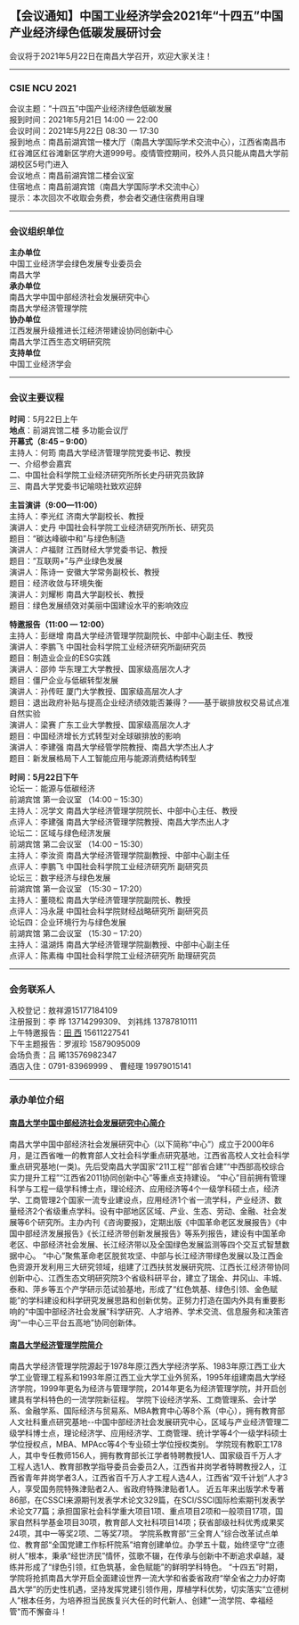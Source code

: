 
## 【会议通知】中国工业经济学会2021年“十四五”中国产业经济绿色低碳发展研讨会

会议将于2021年5月22日在南昌大学召开，欢迎大家关注！

--------

### CSIE NCU 2021
会议主题：“十四五”中国产业经济绿色低碳发展\
报到时间：2021年5月21日 14:00 — 22:00\
会议时间：2021年5月22日 08:30 — 17:30\
报到地点：南昌前湖宾馆一楼大厅（南昌大学国际学术交流中心），江西省南昌市红谷滩区红谷滩新区学府大道999号。疫情管控期间，校外人员只能从南昌大学前湖校区5号门进入\
会议地点：南昌前湖宾馆二楼会议室\
住宿地点：南昌前湖宾馆（南昌大学国际学术交流中心）\
提示：本次回次不收取会务费，参会者交通住宿费用自理

----------

### 会议组织单位
**主办单位**\
中国工业经济学会绿色发展专业委员会\
南昌大学\
**承办单位**\
南昌大学中国中部经济社会发展研究中心\
南昌大学经济管理学院\
**协办单位**\
江西发展升级推进长江经济带建设协同创新中心\
南昌大学江西生态文明研究院\
**支持单位**\
中国工业经济学会

---------

### 会议主要议程
**时间**：5月22日上午\
**地点**：前湖宾馆二楼 多功能会议厅\
**开幕式（8:45 – 9:00）**\
主持人：何筠 南昌大学经济管理学院党委书记、教授\
一、介绍参会嘉宾\
二、中国社会科学院工业经济研究所所长史丹研究员致辞\
三、南昌大学党委书记喻晓社致欢迎辞

**主旨演讲（9:00—11:00）**\
主持人：李光红 济南大学副校长、教授\
演讲人：史丹 中国社会科学院工业经济研究所所长、研究员\
题目：“碳达峰碳中和”与绿色制造\
演讲人：卢福财 江西财经大学党委书记、教授\
题目：“互联网+”与产业绿色发展\
演讲人：陈诗一 安徽大学常务副校长、教授\
题目：经济收敛与环境失衡\
演讲人：刘耀彬 南昌大学副校长、教授\
题目：绿色发展绩效对美丽中国建设水平的影响效应

**特邀报告（11:00 — 12:00）**\
主持人：彭继增 南昌大学经济管理学院副院长、中部中心副主任、教授\
演讲人：李鹏飞 中国社会科学院工业经济研究所副研究员\
题目：制造业企业的ESG实践\
演讲人：邵帅 华东理工大学教授、国家级高层次人才\
题目：僵尸企业与低碳转型发展\
演讲人：孙传旺 厦门大学教授、国家级高层次人才\
题目：退出政府补贴与提高企业经济绩效能否兼得？——基于碳排放权交易试点准自然实验\
演讲人：梁赛 广东工业大学教授、国家级高层次人才\
题目：中国经济增长方式转型对全球碳排放的影响\
演讲人：李建强 南昌大学经管学院教授、南昌大学杰出人才\
题目：新发展格局下人工智能应用与能源消费结构转型

**时间：5月22日下午**\
论坛一：能源与低碳经济\
前湖宾馆 第一会议室 （14:00 – 15:30）\
主持人：况学文 南昌大学经济管理学院院长、中部中心主任、教授\
点评人：李建强 南昌大学经济管理学院教授、南昌大学杰出人才\
论坛二：区域与绿色经济发展\
前湖宾馆 第二会议室 （14:00 – 15:30）\
主持人：李汝资 南昌大学经济管理学院副教授、中部中心副主任\
点评人：李鹏飞 中国社会科学院工业经济研究所 副研究员\
论坛三：数字经济与绿色发展\
前湖宾馆 第一会议室 （15:30 – 17:20）\
主持人：董晓松 南昌大学经济管理学院副院长、教授\
点评人：冯永晟 中国社会科学院财经战略研究所 副研究员\
论坛四：企业环境行为与绿色发展\
前湖宾馆 第二会议室 （15:30 – 17:20）\
主持人：温湖炜 南昌大学经济管理学院副教授、中部中心副主任\
点评人：陈素梅 中国社会科学院工业经济研究所 助理研究员

---------------

### 会务联系人
入校登记：敖祥源15177184109\
注册报到：李   晔 13714299309、 刘祎炜 13787810111\
上午特邀报告：[田   西](http://sem.ncu.edu.cn/szdw/szgk/js/79c83e7575f34bfca134a33cd2e17209.htm) 15611227541\
下午主题报告：罗淑珍 15879095009\
会场负责：吕   晞13576982347\
酒店入住：0791-83969999 、 曹经理 19979015141


------------------

### 承办单位介绍
#### [南昌大学中国中部经济社会发展研究中心简介](http://ccced.ncu.edu.cn/)
南昌大学中国中部经济社会发展研究中心（以下简称“中心”）成立于2000年6月，是江西省唯一的教育部人文社会科学重点研究基地，江西省高校人文社会科学重点研究基地(一类)。先后受南昌大学国家“211工程”“部省合建”“中西部高校综合实力提升工程”“江西省2011协同创新中心”等重点支持建设。
“中心”目前拥有管理科学与工程一级学科博士点，理论经济、应用经济等4个一级学科硕士点，经济学、工商管理2个国家一流专业建设点，应用经济1个省一流学科，产业经济、数量经济2个省级重点学科。设有中部地区区域、产业、生态、劳动、金融、社会发展等6个研究所。主办内刊《咨询要报》，定期出版《中国革命老区发展报告》《中国中部经济发展报告》《长江经济带创新发展报告》等系列报告，建设有中国革命老区、中部经济社会发展、长江经济带以及全国绿色发展监测等四个交互式智慧数据中心。
“中心”聚焦革命老区脱贫攻坚、中部与长江经济带绿色发展以及江西金色资源开发利用三大研究领域，组建了江西扶贫发展研究院、江西长江经济带协同创新中心、江西生态文明研究院3个省级科研平台，建立了瑞金、井冈山、丰城、泰和、萍乡等五个产学研示范试验基地，形成了“红色筑基、绿色引领、金色赋能”的学科建设和科学研究发展思路和创新优势。正努力打造在国内外具有重要影响的“中国中部经济社会发展”科学研究、人才培养、学术交流、信息服务和决策咨询“一中心三平台五高地”协同创新体。

#### [南昌大学经济管理学院简介](http://sem.ncu.edu.cn/)
南昌大学经济管理学院源起于1978年原江西大学经济学系、1983年原江西工业大学工业管理工程系和1993年原江西工业大学工业外贸系，1995年组建南昌大学经济学院，1999年更名为经济与管理学院，2014年更名为经济管理学院，并开启创建具有学科特色的一流学院新征程。
学院下设经济学系、工商管理系、会计学系、金融学系、国际经济与贸易系、MBA教育中心等8个系（中心），拥有教育部人文社科重点研究基地--中国中部经济社会发展研究中心，区域与产业经济管理二级学科博士点，理论经济学、应用经济学、工商管理、统计学等4个一级学科硕士学位授权点，MBA、MPAcc等4个专业硕士学位授权类别。
学院现有教职工178人，其中专任教师156人，拥有教育部长江学者特聘教授1人、国家级百千万人才工程人选1人、教育部教学指导委员会委员2人，江西省井岗学者特聘教授2人，江西省青年井岗学者3人，江西省百千万人才工程人选4人，江西省“双千计划”人才3人，享受国务院特殊津贴者2人、省政府特殊津贴者1人。
近五年来出版学术专著86部，在CSSCI来源期刊发表学术论文329篇，在SCI/SSCI国际检索期刊发表学术论文77篇；承担国家社会科学重大项目1项、重点项目2项和一般项目17项，国家自然科学基金项目30项，教育部人文社科项目14项；获省部级社科优秀成果奖24项，其中一等奖2项、二等奖7项。
学院系教育部“三全育人”综合改革试点单位、教育部“全国党建工作标杆院系”培育创建单位。办学五十载，始终坚守“立德树人”根本，秉承“经世济民”情怀，弦歌不辍，在传承与创新中不断追求卓越，凝练并形成了“绿色引领，红色筑基，金色赋能”的鲜明学科特色。
“十四五”时期，学院将抢抓南昌大学开启全面建设世界一流大学和省委省政府“举全省之力办好南昌大学”的历史性机遇，坚持发挥党建引领作用，厚植学科优势，切实落实“立德树人”根本任务，为培养担当民族复兴大任的时代新人、创建"一流学院、幸福经管"而不懈奋斗！



